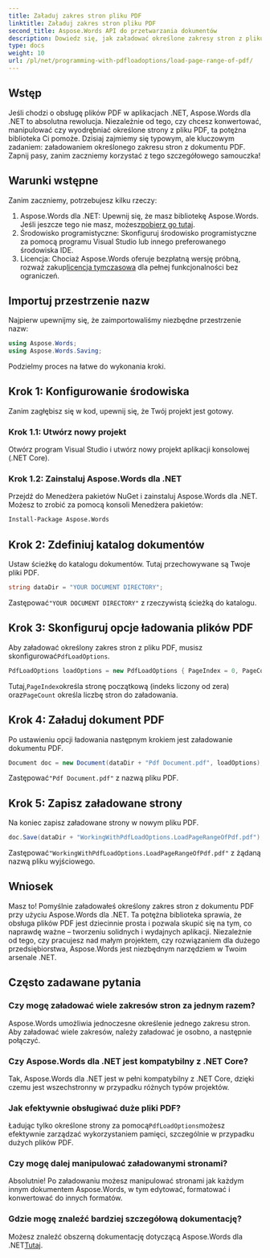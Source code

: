 ```yaml
---
title: Załaduj zakres stron pliku PDF
linktitle: Załaduj zakres stron pliku PDF
second_title: Aspose.Words API do przetwarzania dokumentów
description: Dowiedz się, jak załadować określone zakresy stron z pliku PDF przy użyciu Aspose.Words dla .NET w tym kompleksowym samouczku krok po kroku. Idealny dla programistów .NET.
type: docs
weight: 10
url: /pl/net/programming-with-pdfloadoptions/load-page-range-of-pdf/
---
```

## Wstęp

Jeśli chodzi o obsługę plików PDF w aplikacjach .NET, Aspose.Words dla .NET to absolutna rewolucja. Niezależnie od tego, czy chcesz konwertować, manipulować czy wyodrębniać określone strony z pliku PDF, ta potężna biblioteka Ci pomoże. Dzisiaj zajmiemy się typowym, ale kluczowym zadaniem: załadowaniem określonego zakresu stron z dokumentu PDF. Zapnij pasy, zanim zaczniemy korzystać z tego szczegółowego samouczka!

## Warunki wstępne

Zanim zaczniemy, potrzebujesz kilku rzeczy:

1. Aspose.Words dla .NET: Upewnij się, że masz bibliotekę Aspose.Words. Jeśli jeszcze tego nie masz, możesz[pobierz go tutaj](https://releases.aspose.com/words/net/).
2. Środowisko programistyczne: Skonfiguruj środowisko programistyczne za pomocą programu Visual Studio lub innego preferowanego środowiska IDE.
3.  Licencja: Chociaż Aspose.Words oferuje bezpłatną wersję próbną, rozważ zakup[licencja tymczasowa](https://purchase.aspose.com/temporary-license/) dla pełnej funkcjonalności bez ograniczeń.

## Importuj przestrzenie nazw

Najpierw upewnijmy się, że zaimportowaliśmy niezbędne przestrzenie nazw:

```csharp
using Aspose.Words;
using Aspose.Words.Saving;
```

Podzielmy proces na łatwe do wykonania kroki. 

## Krok 1: Konfigurowanie środowiska

Zanim zagłębisz się w kod, upewnij się, że Twój projekt jest gotowy.

### Krok 1.1: Utwórz nowy projekt
Otwórz program Visual Studio i utwórz nowy projekt aplikacji konsolowej (.NET Core).

### Krok 1.2: Zainstaluj Aspose.Words dla .NET
Przejdź do Menedżera pakietów NuGet i zainstaluj Aspose.Words dla .NET. Możesz to zrobić za pomocą konsoli Menedżera pakietów:

```sh
Install-Package Aspose.Words
```

## Krok 2: Zdefiniuj katalog dokumentów

Ustaw ścieżkę do katalogu dokumentów. Tutaj przechowywane są Twoje pliki PDF.

```csharp
string dataDir = "YOUR DOCUMENT DIRECTORY";
```

 Zastępować`"YOUR DOCUMENT DIRECTORY"` z rzeczywistą ścieżką do katalogu.

## Krok 3: Skonfiguruj opcje ładowania plików PDF

 Aby załadować określony zakres stron z pliku PDF, musisz skonfigurować`PdfLoadOptions`.

```csharp
PdfLoadOptions loadOptions = new PdfLoadOptions { PageIndex = 0, PageCount = 1 };
```

 Tutaj,`PageIndex`określa stronę początkową (indeks liczony od zera) oraz`PageCount` określa liczbę stron do załadowania.

## Krok 4: Załaduj dokument PDF

Po ustawieniu opcji ładowania następnym krokiem jest załadowanie dokumentu PDF.

```csharp
Document doc = new Document(dataDir + "Pdf Document.pdf", loadOptions);
```

 Zastępować`"Pdf Document.pdf"` z nazwą pliku PDF.

## Krok 5: Zapisz załadowane strony

Na koniec zapisz załadowane strony w nowym pliku PDF.

```csharp
doc.Save(dataDir + "WorkingWithPdfLoadOptions.LoadPageRangeOfPdf.pdf");
```

 Zastępować`"WorkingWithPdfLoadOptions.LoadPageRangeOfPdf.pdf"` z żądaną nazwą pliku wyjściowego.

## Wniosek

Masz to! Pomyślnie załadowałeś określony zakres stron z dokumentu PDF przy użyciu Aspose.Words dla .NET. Ta potężna biblioteka sprawia, że obsługa plików PDF jest dziecinnie prosta i pozwala skupić się na tym, co naprawdę ważne – tworzeniu solidnych i wydajnych aplikacji. Niezależnie od tego, czy pracujesz nad małym projektem, czy rozwiązaniem dla dużego przedsiębiorstwa, Aspose.Words jest niezbędnym narzędziem w Twoim arsenale .NET.

## Często zadawane pytania

### Czy mogę załadować wiele zakresów stron za jednym razem?
Aspose.Words umożliwia jednoczesne określenie jednego zakresu stron. Aby załadować wiele zakresów, należy załadować je osobno, a następnie połączyć.

### Czy Aspose.Words dla .NET jest kompatybilny z .NET Core?
Tak, Aspose.Words dla .NET jest w pełni kompatybilny z .NET Core, dzięki czemu jest wszechstronny w przypadku różnych typów projektów.

### Jak efektywnie obsługiwać duże pliki PDF?
 Ładując tylko określone strony za pomocą`PdfLoadOptions`możesz efektywnie zarządzać wykorzystaniem pamięci, szczególnie w przypadku dużych plików PDF.

### Czy mogę dalej manipulować załadowanymi stronami?
Absolutnie! Po załadowaniu możesz manipulować stronami jak każdym innym dokumentem Aspose.Words, w tym edytować, formatować i konwertować do innych formatów.

### Gdzie mogę znaleźć bardziej szczegółową dokumentację?
 Możesz znaleźć obszerną dokumentację dotyczącą Aspose.Words dla .NET[Tutaj](https://reference.aspose.com/words/net/).



